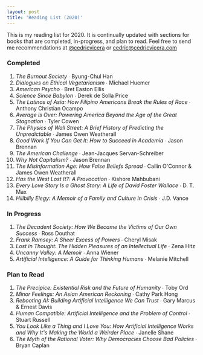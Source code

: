 ```yaml
---
layout: post
title: 'Reading List (2020)'
---
```

This is my reading list for 2020. It is continually updated with sections for books that are completed, in-progress, and plan to read. Feel free to send me recommendations at [@cedricvicera](https://twitter.com/cedricvicera) or [cedric@cedricvicera.com](mailto:cedric@cedricvicera.com)

### Completed
1. *The Burnout Society* ∙ Byung-Chul Han
2. *Dialogues on Ethical Vegetarianism* ∙ Michael Huemer
3. *American Psycho* ∙ Bret Easton Ellis
4. *Science Since Babylon* ∙ Derek de Solla Price
5. *The Latinos of Asia: How Filipino Americans Break the Rules of Race* ∙ Anthony Christian Ocampo
6. *Average is Over: Powering America Beyond the Age of the Great Stagnation* ∙ Tyler Cowen
7. *The Physics of Wall Street: A Brief History of Predicting the Unpredictable* ∙ James Owen Weatherall
8. *Good Work If You Can Get It: How to Succeed in Academia* ∙ Jason Brennan
9. *The American Challenge* ∙ Jean-Jacques Servan-Schreiber
10. *Why Not Capitalism?* ∙ Jason Brennan
11. *The Misinformation Age: How False Beliefs Spread* ∙ Cailin O'Connor & James Owen Weatherall
12. *Has the West Lost It?: A Provocation* ∙ Kishore Mahbubani
13. *Every Love Story Is a Ghost Story: A Life of David Foster Wallace* ∙ D. T. Max
14. *Hillbilly Elegy: A Memoir of a Family and Culture in Crisis* ∙ J.D. Vance

### In Progress
1. *The Decadent Society: How We Became the Victims of Our Own Success* ∙ Ross Douthat
2. *Frank Ramsey: A Sheer Excess of Powers* ∙ Cheryl Misak
3. *Lost in Thought: The Hidden Pleasures of an Intellectual Life* ∙ Zena Hitz
4. *Uncanny Valley: A Memoir* ∙ Anna Wiener
5. *Artificial Intelligence: A Guide for Thinking Humans* ∙ Melanie Mitchell

### Plan to Read
1. *The Precipice: Existential Risk and the Future of Humanity* ∙ Toby Ord
2. *Minor Feelings: An Asian American Reckoning* ∙ Cathy Park Hong
3. *Rebooting AI: Building Artificial Intelligence We Can Trust* ∙ Gary Marcus & Ernest Davis
4. *Human Compatible: Artificial Intelligence and the Problem of Control* ∙ Stuart Russell
5. *You Look Like a Thing and I Love You: How Artificial Intelligence Works and Why It's Making the World a Weirder Place* ∙ Janelle Shane
6. *The Myth of the Rational Voter: Why Democracies Choose Bad Policies* ∙ Bryan Caplan
